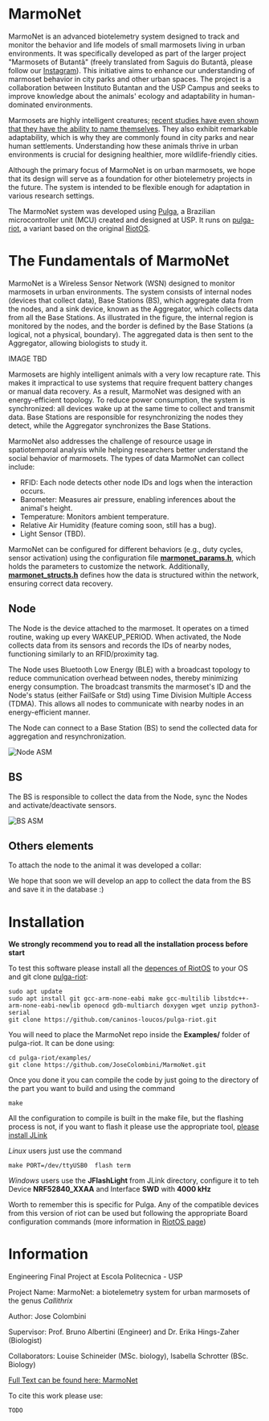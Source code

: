 # MarmoNet

MarmoNet is an advanced biotelemetry system designed to track and monitor the behavior and life models of small marmosets living in urban environments. It was specifically developed as part of the larger project "Marmosets of Butantã" (freely translated from Saguis do Butantã, please follow our [Instagram](https://www.instagram.com/saguisdobutantan/)). This initiative aims to enhance our understanding of marmoset behavior in city parks and other urban spaces. The project is a collaboration between Instituto Butantan and the USP Campus and seeks to improve knowledge about the animals' ecology and adaptability in human-dominated environments.

Marmosets are highly intelligent creatures; [recent studies have even shown that they have the ability to name themselves](https://www.theguardian.com/science/article/2024/aug/29/marmosets-behaviour-specific-names-study). They also exhibit remarkable adaptability, which is why they are commonly found in city parks and near human settlements. Understanding how these animals thrive in urban environments is crucial for designing healthier, more wildlife-friendly cities.

Although the primary focus of MarmoNet is on urban marmosets, we hope that its design will serve as a foundation for other biotelemetry projects in the future. The system is intended to be flexible enough for adaptation in various research settings.

The MarmoNet system was developed using [Pulga](https://wiki.caninosloucos.org/index.php/Pulga), a Brazilian microcontroller unit (MCU) created and designed at USP. It runs on [pulga-riot](https://github.com/caninos-loucos/pulga-riot), a variant based on the original [RiotOS](https://github.com/RIOT-OS/RIOT).

# The Fundamentals of MarmoNet

MarmoNet is a Wireless Sensor Network (WSN) designed to monitor marmosets in urban environments. The system consists of internal nodes (devices that collect data), Base Stations (BS), which aggregate data from the nodes, and a sink device, known as the Aggregator, which collects data from all the Base Stations. As illustrated in the figure, the internal region is monitored by the nodes, and the border is defined by the Base Stations (a logical, not a physical, boundary). The aggregated data is then sent to the Aggregator, allowing biologists to study it.

IMAGE TBD

Marmosets are highly intelligent animals with a very low recapture rate. This makes it impractical to use systems that require frequent battery changes or manual data recovery. As a result, MarmoNet was designed with an energy-efficient topology. To reduce power consumption, the system is synchronized: all devices wake up at the same time to collect and transmit data. Base Stations are responsible for resynchronizing the nodes they detect, while the Aggregator synchronizes the Base Stations.

MarmoNet also addresses the challenge of resource usage in spatiotemporal analysis while helping researchers better understand the social behavior of marmosets. The types of data MarmoNet can collect include:

- RFID: Each node detects other node IDs and logs when the interaction occurs.
- Barometer: Measures air pressure, enabling inferences about the animal's height.
- Temperature: Monitors ambient temperature.
- Relative Air Humidity (feature coming soon, still has a bug).
- Light Sensor (TBD).

MarmoNet can be configured for different behaviors (e.g., duty cycles, sensor activation) using the configuration file [**marmonet_params.h**](), which holds the parameters to customize the network. Additionally, [**marmonet_structs.h**]() defines how the data is structured within the network, ensuring correct data recovery.

## Node


The Node is the device attached to the marmoset. It operates on a timed routine, waking up every WAKEUP_PERIOD. When activated, the Node collects data from its sensors and records the IDs of nearby nodes, functioning similarly to an RFID/proximity tag.

The Node uses Bluetooth Low Energy (BLE) with a broadcast topology to reduce communication overhead between nodes, thereby minimizing energy consumption. The broadcast transmits the marmoset's ID and the Node's status (either FailSafe or Std) using Time Division Multiple Access (TDMA). This allows all nodes to communicate with nearby nodes in an energy-efficient manner.

The Node can connect to a Base Station (BS) to send the collected data for aggregation and resynchronization.

![Node ASM](./assets/fig/ASM_Node.png)

## BS

The BS is responsible to collect the data from the Node, sync the Nodes and activate/deactivate sensors.

![BS ASM](./assets/fig/ASM_BS.png)


## Others elements

To attach the node to the animal it was developed a collar:

We hope that soon we will develop an app to collect the data from the BS and save it in the database :)


# Installation

**We strongly recommend you to read all the installation process before start**

To test this software please install all the [depences of RiotOS](https://doc.riot-os.org/getting-started.html) to your OS and git clone [pulga-riot](https://github.com/caninos-loucos/pulga-riot):

```
sudo apt update
sudo apt install git gcc-arm-none-eabi make gcc-multilib libstdc++-arm-none-eabi-newlib openocd gdb-multiarch doxygen wget unzip python3-serial
git clone https://github.com/caninos-loucos/pulga-riot.git
```

You will need to place the MarmoNet repo inside the **Examples/** folder of pulga-riot. It can be done using: 

```
cd pulga-riot/examples/
git clone https://github.com/JoseColombini/MarmoNet.git
```
Once you done it you can compile the code by just going to the directory of the part you want to build and using the command
```
make
```
All the configuration to compile is built in the make file, but the flashing process is not, if you want to flash it please use the appropriate tool, [please install JLink](https://www.segger.com/downloads/jlink/)

*Linux* users just use the command 
```
make PORT=/dev/ttyUSB0  flash term
```
*Windows* users use the **JFlashLight** from JLink directory, configure it to teh Device **NRF52840_XXAA** and Interface **SWD** with **4000 kHz**

Worth to remember this is specific for Pulga. Any of the compatible devices from this version of riot can be used but following the appropriate Board configuration commands (more information in [RiotOS page](https://doc.riot-os.org/getting-started.html))





# Information
Engineering Final Project at Escola Politecnica - USP

Project Name: MarmoNet: a biotelemetry system for urban marmosets of the genus *Callithrix*

Author: Jose Colombini

Supervisor: Prof. Bruno Albertini (Engineer) and Dr. Erika Hings-Zaher (Biologist)

Collaborators: Louise Schineider (MSc. biology), Isabella Schrotter (BSc. Biology)

[Full Text can be found here: MarmoNet]()

To cite this work please use:

```
TODO
```

